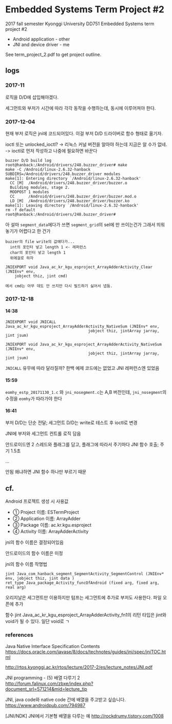 # Embedded Systems Term Project #2

2017 fall semester Kyonggi University DD751 Embedded Systems term project #2

- Android application - other
- JNI and device driver - me

See term_project_2.pdf to get project outline.

## logs

### 2017-11

로직을 D/D에 삽입해야겠다. 

세그먼트와 부저가 시간에 따라 각각 동작을 수행하는데, 동시에 이루어져야 한다.

### 2017-12-04
현재 부저 로직은 jni에 코드되어있다. 이걸 부저 D/D 드라이버로 함수 형태로 옮기자.

ioctl 또는 unlocked_ioctl? -> 리눅스 커널 버전을 알아야 하는데 지금은 알 수가 없네. -> ioctl로 먼저 작성하고 나중에 필요하면 바꾼다


```
buzzer D/D build log
root@hanback:/Android/drivers/248.buzzer_driver# make
make -C /Android/linux-2.6.32-hanback SUBDIRS=/Android/drivers/248.buzzer_driver modules
make[1]: Entering directory `/Android/linux-2.6.32-hanback'
  CC [M]  /Android/drivers/248.buzzer_driver/buzzer.o
  Building modules, stage 2.
  MODPOST 1 modules
  CC      /Android/drivers/248.buzzer_driver/buzzer.mod.o
  LD [M]  /Android/drivers/248.buzzer_driver/buzzer.ko
make[1]: Leaving directory `/Android/linux-2.6.32-hanback'
rm -f default
root@hanback:/Android/drivers/248.buzzer_driver# 
```

아 설마 `segment_data`에다가 쓰면 `segment_grid`의 sel에 만 쓰이는건가 그래서 띄워놓기가 어렵다고 한 건가

```
buzzer의 file write의 값에다가...
  int의 포인터 넣고 length 1 <- 레퍼런스
  char의 포인터 넣고 length 1 
  위에걸로 하자
```


```
JNIEXPORT void Java_ac_kr_kgu_esproject_ArrayAdderActivity_Clear (JNIEnv* env,
    jobject thiz, jint cmd)
```
    에서 cmd는 아무 데도 안 쓰지만 다시 빌드하기 싫어서 냅둠.

### 2017-12-18

#### 14:38
```
JNIEXPORT void JNICALL Java_ac_kr_kgu_esproject_ArrayAdderActivity_NativeSum (JNIEnv* env,
                                    jobject thiz, jintArray jarray, jint jsum)
```

```
JNIEXPORT void Java_ac_kr_kgu_esproject_ArrayAdderActivity_NativeSum (JNIEnv* env,
                                    jobject thiz, jintArray jarray, jint jsum)
```

`JNICALL` 유무에 따라 달라질까? 한백 예제 코드에는 없었고 JNI 레퍼런스엔 있었음

#### 15:59
`eomhy_estp_20171130_1.c` 와 `jni_nosegment.c`는 A,B 버전인데, `jni_nosegment`의 수정을 `eomhy`가 따라가야 한다

#### 16:41
부저 D/D는 단순 전달;    세그먼트 D/D는 write로 테스트 후 ioctl로 변경

JNI에 부저와 세그먼트 컨트롤 로직 담음

안드로이드엔 2 스레드와 플래그를 담고, 플래그에 따라서 주기마다 JNI 함수 호출; 주기 1.5초

...

안됨 왜냐하면 JNI 함수 하나만 부르기 때문

## cf.

Android 프로젝트 생성 시 사용값
- ① Project 이름: ESTermProject
- ② Application 이름: ArrayAdder
- ③ Package 이름: ac.kr.kgu.esproject
- ④ Activity 이름: ArrayAdderActivity

jni의 함수 이름은 결정되어있음

안드로이드의 함수 이름은 미정

jni의 함수 이름 작명법
```
jint Java_com_hanback_segment_SegmentActivity_SegmentControl (JNIEnv* env, jobject thiz, jint data )
ret_type Java_package_Activity_funcOfAndroid (fixed arg, fixed arg, real arg)

```

오리지날은 세그먼트만 이용하지만 텀프는 세그먼트에 추가로 부저도
사용한다. 파일 오픈에 추가

함수 jint Java_ac_kr_kgu_esproject_ArrayAdderActivity_fn1의 리턴 타입은
jint와 void가 될 수 있다. 일단 void로 ㄱ

### references
Java Native Interface Specification Contents    https://docs.oracle.com/javase/8/docs/technotes/guides/jni/spec/jniTOC.html

http://rtos.kyonggi.ac.kr/rtos/lecture/2017-2/es/lecture_notes/JNI.pdf

JNI programming - (5) 배열 다루기 2    http://forum.falinux.com/zbxe/index.php?document_srl=571214&mid=lecture_tip

JNI, java code와 native code 간에 배열을 주고받고 싶습니다.    https://www.androidpub.com/794987

[JNI/NDK] JNI에서 기본형 배열을 다루는 예    http://rockdrumy.tistory.com/1008

